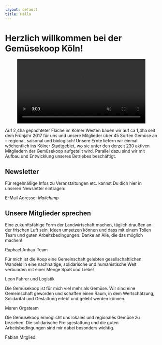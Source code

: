 ```yaml
---
layout: default
title: Hallo
---
```


# Herzlich willkommen bei der Gemüsekoop Köln!

<figure class="wp-block-video">
  <video autoplay="" controls="" loop="" muted="" src="/assets/videos/start_video.mp4" width="100%"></video>
</figure>

Auf 2,4ha gepachteter Fläche im Kölner Westen bauen wir auf ca 1,4ha seit dem Frühjahr 2017 für uns und unsere Mitglieder über 45 Sorten Gemüse an – regional, saisonal und biologisch! Unsere Ernte liefern wir einmal wöchentlich ins Kölner Stadtgebiet, wo sie unter den derzeit 230 aktiven Mitgliedern der Gemüsekoop aufgeteilt wird. Parallel dazu sind wir mit Aufbau und Entwicklung unseres Betriebes beschäftigt.


## Newsletter
Für regelmäßige Infos zu Veranstaltungen etc. kannst  Du dich hier in unseren Newsletter eintragen:

E-Mail Adresse: *Mailchimp*

## Unsere Mitglieder sprechen

Eine zukunftsfähige Form der Landwirtschaft machen, täglich draußen an der frischen Luft sein, Ideen umsetzen können und dass mit einem Tollen Team und guten Arbeitsbedingungen. Danke an Alle, die das möglich machen!

Raphael
Anbau-Team 

Für mich ist die Koop eine Gemeinschaft gelebten gesellschaftlichen Wandels in eine nachhaltige, solidarische und humanistische Welt verbunden mit einer Menge Spaß und Liebe!

Leon
Fahrer und Logistik 


Die Gemüsekoop ist für mich viel mehr als Gemüse. Wir sind eine Gemeinschaft geworden und schaffen einen Raum, in dem Wertschätzung, Solidarität und Gestaltung erlebt und gelebt werden können.

Maren
Orgateam 


Die Gemüsekoop ermöglicht uns lokales und regionales Gemüse zu beziehen. Die solidarische Preisgestaltung und die guten Arbeitsbedingungen sind mir dabei besonders wichtig.

Fabian
Mitglied 
